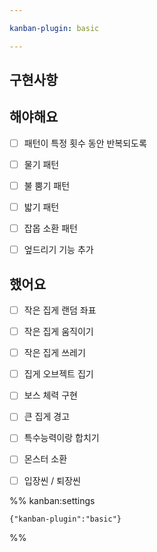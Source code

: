 ```yaml
---

kanban-plugin: basic

---
```


## 구현사항



## 해야해요

- [ ] 패턴이 특정 횟수 동안 반복되도록
- [ ] 물기 패턴
- [ ] 불 뿜기 패턴
- [ ] 밟기 패턴
- [ ] 잡몹 소환 패턴
- [ ] 엎드리기 기능 추가


## 했어요

- [ ] 작은 집게 랜덤 좌표
- [ ] 작은 집게 움직이기
- [ ] 작은 집게 쓰레기
- [ ] 집게 오브젝트 집기
- [ ] 보스 체력 구현
- [ ] 큰 집게 경고
- [ ] 특수능력이랑 합치기
- [ ] 몬스터 소환
- [ ] 입장씬 / 퇴장씬




%% kanban:settings
```
{"kanban-plugin":"basic"}
```
%%